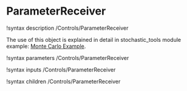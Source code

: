 # ParameterReceiver

!syntax description /Controls/ParameterReceiver

The use of this object is explained in detail in stochastic_tools module
example: [Monte Carlo Example](modules/stochastic_tools/examples/monte_carlo.md).

!syntax parameters /Controls/ParameterReceiver

!syntax inputs /Controls/ParameterReceiver

!syntax children /Controls/ParameterReceiver
